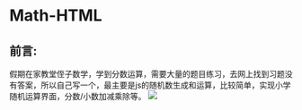 # Math-HTML
## 前言:
假期在家教堂侄子数学，学到分数运算，需要大量的题目练习，去网上找到习题没有答案，所以自己写一个，最主要是js的随机数生成和运算，比较简单，实现小学随机运算界面，分数/小数加减乘除等。
![](https://img.xygeng.cn/upload/2020/02/25/p4hz5r.png)



